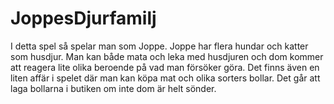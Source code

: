 # JoppesDjurfamilj

I detta spel så spelar man som Joppe. Joppe har flera hundar och katter som husdjur. 
Man kan både mata och leka med husdjuren och dom kommer att reagera lite olika beroende på vad man försöker göra. 
Det finns även en liten affär i spelet där man kan köpa mat och olika sorters bollar. Det går att laga bollarna i butiken om inte dom är helt sönder.
